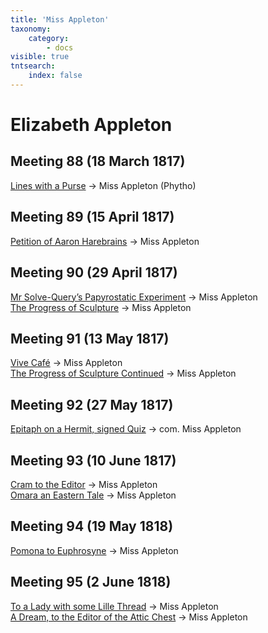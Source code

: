 ```yaml
---
title: 'Miss Appleton'
taxonomy:
    category:
        - docs
visible: true
tntsearch:
    index: false
---
```


# Elizabeth Appleton

## Meeting 88 (18 March 1817)

[Lines with a Purse](../../season-9/meeting-88/purse) → <span class="name">Miss Appleton</span> <span  class="alias">(Phytho)</span>   

## Meeting 89 (15 April 1817)

[Petition of Aaron Harebrains](../../season-9/meeting-89/petition) → <span class="name">Miss Appleton</span>    

## Meeting 90 (29 April 1817)

[Mr Solve-Query’s Papyrostatic Experiment](../../season-9/meeting-90/experiment) → <span class="name">Miss Appleton</span>  
[The Progress of Sculpture](../../season-9/meeting-90/sculpture) → <span class="name">Miss Appleton</span>  

## Meeting 91 (13 May 1817)

[Vive Café](../../season-9/meeting-91/cafe) → <span class="name">Miss Appleton</span>  
[The Progress of Sculpture Continued](../../season-9/meeting-91/sculpture) → <span class="name">Miss Appleton</span>  

## Meeting 92 (27 May 1817)

[Epitaph on a Hermit, signed Quiz](../../season-9/meeting-92/epitaph) → <span class="name">com. Miss Appleton</span>  

## Meeting 93 (10 June 1817)

[Cram to the Editor](../../season-9/meeting-93/cram) → <span class="name">Miss Appleton</span>  
[Omara an Eastern Tale](../../season-9/meeting-93/omara) → <span class="name">Miss Appleton</span>  

## Meeting 94 (19 May 1818)

[Pomona to Euphrosyne](../../season-10/meeting-94/euphrosyne) → <span class="name">Miss Appleton</span>  

## Meeting 95 (2 June 1818)

[To a Lady with some Lille Thread](../../season-10/meeting-95/lille) → <span class="name">Miss Appleton</span>  
[A Dream, to the Editor of the Attic Chest](../../season-10/meeting-95/dream) → <span class="name">Miss Appleton</span>  


